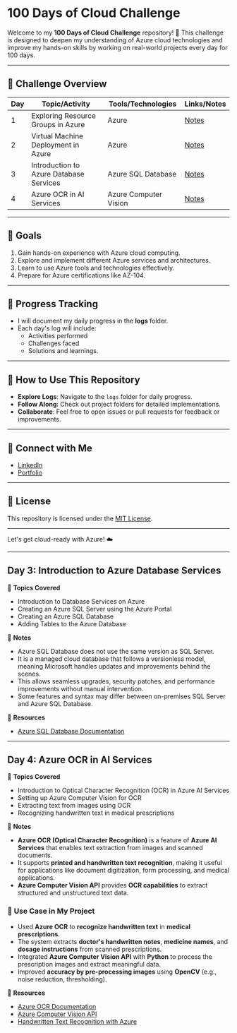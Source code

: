 # 100 Days of Cloud Challenge

Welcome to my **100 Days of Cloud Challenge** repository! 🚀 This challenge is designed to deepen my understanding of Azure cloud technologies and improve my hands-on skills by working on real-world projects every day for 100 days.

---

## 📅 Challenge Overview

| Day | Topic/Activity                           | Tools/Technologies     | Links/Notes         |
|-----|------------------------------------------|-----------------------|---------------------|
| 1   | Exploring Resource Groups in Azure       | Azure                 | [Notes](./Resource_group/Day-1.md) |
| 2   | Virtual Machine Deployment in Azure      | Azure                 | [Notes](./Virtual_Machine/Day-2.md) |
| 3   | Introduction to Azure Database Services  | Azure SQL Database    | [Notes](./Azure_Database/Day-3.md) |
| 4   | Azure OCR in AI Services                 | Azure Computer Vision | [Notes](./Computer_vision/Day-4.md) |

---

## 🌟 Goals
1. Gain hands-on experience with Azure cloud computing.
2. Explore and implement different Azure services and architectures.
3. Learn to use Azure tools and technologies effectively.
4. Prepare for Azure certifications like AZ-104.

---

## 📖 Progress Tracking
- I will document my daily progress in the **logs** folder.
- Each day's log will include:
  - Activities performed
  - Challenges faced
  - Solutions and learnings.

---

## 🚀 How to Use This Repository
- **Explore Logs**: Navigate to the `logs` folder for daily progress.
- **Follow Along**: Check out project folders for detailed implementations.
- **Collaborate**: Feel free to open issues or pull requests for feedback or improvements.

---

## 🤝 Connect with Me
- [LinkedIn](https://www.linkedin.com/in/jms-luck/)
- [Portfolio](https://your-portfolio.com)

---

## 📜 License
This repository is licensed under the [MIT License](./LICENSE).

---

Let's get cloud-ready with Azure! ☁️

---

## Day 3: Introduction to Azure Database Services

📌 **Topics Covered**
- Introduction to Database Services on Azure
- Creating an Azure SQL Server using the Azure Portal
- Creating an Azure SQL Database
- Adding Tables to the Azure Database

📝 **Notes**
- Azure SQL Database does not use the same version as SQL Server.
- It is a managed cloud database that follows a versionless model, meaning Microsoft handles updates and improvements behind the scenes.
- This allows seamless upgrades, security patches, and performance improvements without manual intervention.
- Some features and syntax may differ between on-premises SQL Server and Azure SQL Database.

🔗 **Resources**
- [Azure SQL Database Documentation](https://learn.microsoft.com/en-us/azure/azure-sql/)

---

## Day 4: Azure OCR in AI Services

📌 **Topics Covered**
- Introduction to Optical Character Recognition (OCR) in Azure AI Services
- Setting up Azure Computer Vision for OCR
- Extracting text from images using OCR
- Recognizing handwritten text in medical prescriptions

📝 **Notes**
- **Azure OCR (Optical Character Recognition)** is a feature of **Azure AI Services** that enables text extraction from images and scanned documents.
- It supports **printed and handwritten text recognition**, making it useful for applications like document digitization, form processing, and medical applications.
- **Azure Computer Vision API** provides **OCR capabilities** to extract structured and unstructured text data.

### 🏥 **Use Case in My Project**
- Used **Azure OCR** to **recognize handwritten text** in **medical prescriptions**.
- The system extracts **doctor's handwritten notes**, **medicine names**, and **dosage instructions** from scanned prescriptions.
- Integrated **Azure Computer Vision API** with **Python** to process the prescription images and extract meaningful data.
- Improved **accuracy by pre-processing images** using **OpenCV** (e.g., noise reduction, thresholding).

🔗 **Resources**
- [Azure OCR Documentation](https://learn.microsoft.com/en-us/azure/cognitive-services/computer-vision/overview-ocr)
- [Azure Computer Vision API](https://learn.microsoft.com/en-us/azure/ai-services/computer-vision/)
- [Handwritten Text Recognition with Azure](https://learn.microsoft.com/en-us/azure/cognitive-services/computer-vision/concept-handwriting)
